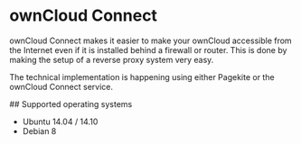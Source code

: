 # ownCloud Connect

ownCloud Connect makes it easier to make your ownCloud accessible from the Internet
even if it is installed behind a firewall or router. This is done by making the
setup of a reverse proxy system very easy.

The technical implementation is happening using either Pagekite or the ownCloud
Connect service.

## Supported operating systems
- Ubuntu 14.04 / 14.10
- Debian 8
